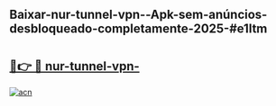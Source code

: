 ## Baixar-nur-tunnel-vpn--Apk-sem-anúncios-desbloqueado-completamente-2025-#e1ltm

# <h2><a href="https://ainizakaria.my?title=nur-tunnel-vpn-&ref=20M">🔗👉 🔴 nur-tunnel-vpn-</a></h2>

[![acn](https://github.com/user-attachments/assets/0f9c940e-d8b0-45ae-aac7-cd30a18b3e1c)](https://ainizakaria.my?title=nur-tunnel-vpn-&ref=20M)

